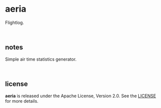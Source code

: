 # aeria

Flightlog.

<br />




## notes

Simple air time statistics generator.

</br>




## license

**aeria** is released under the Apache License, Version 2.0. See the
[LICENSE](https://github.com/drmats/aeria/blob/master/LICENSE)
for more details.
